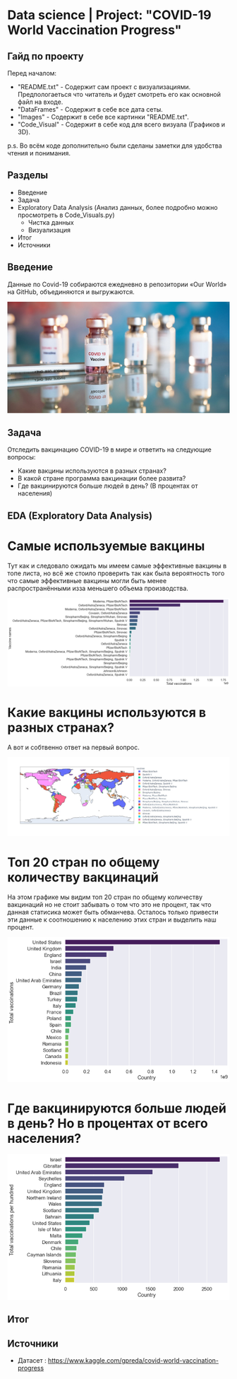 # Data science | Project: "COVID-19 World Vaccination Progress"

## Гайд по проекту

Перед началом:
- "README.txt" - Содержит сам проект с визуализациями. Предпологаеться что читатель и будет смотреть его как основной файл на входе.
- "DataFrames" - Содержит в себе все дата сеты.
- "Images" - Содержит в себе все картинки "README.txt".
- "Code_Visual" - Содержит в себе код для всего визуала (Графиков и 3D).

p.s. Во всём коде дополнительно были сделаны заметки для удобства чтения и понимания.

## Разделы

- Введение
- Задача
- Exploratory Data Analysis (Анализ данных, более подробно можно просмотреть в Code_Visuals.py)
  - Чистка данных 
  - Визуализация
- Итог
- Источники

## Введение

Данные по Covid-19 собираются ежедневно в репозитории «Our World» на GitHub, объединяются и выгружаются.

![alt text](https://github.com/Aettio/DS_Project_Covid_19_Vaccination/blob/main/Images/Vaccine.jpg)

## Задача

Отследить вакцинацию COVID-19 в мире и ответить на следующие вопросы:

- Какие вакцины используются в разных странах?
- В какой стране программа вакцинации более развита?
- Где вакцинируются больше людей в день? (В процентах от населения)

## EDA (Exploratory Data Analysis)

# Самые используемые вакцины

Тут как и следовало ожидать мы имеем самые эффективные вакцины в топе листа, но всё же стоило проверить так как была вероятность того что самые эффективные вакцины могли быть менее распространёнными изза меньшего объема производства.

![alt text](https://github.com/Aettio/DS_Project_Covid_19_Vaccination/blob/main/Images/top_vaccines.png)

# Какие вакцины используются в разных странах?

А вот и собтвенно ответ на первый вопрос.

![alt text](https://github.com/Aettio/DS_Project_Covid_19_Vaccination/blob/main/Images/Vaccines_by_country.jpeg)

# Топ 20 стран по общему количеству вакцинаций

На этом графике мы видим топ 20 стран по общему количеству вакцинаций но не стоит забывать о том что это не процент, так что данная статисика может быть обманчева. Осталось только привести эти данные к соотношению к населению этих стран и выделить наш процент.

![alt text](https://github.com/Aettio/DS_Project_Covid_19_Vaccination/blob/main/Images/Vaccinations_by_country.png)

# Где вакцинируются больше людей в день? Но в процентах от всего населения?

![alt text](https://github.com/Aettio/DS_Project_Covid_19_Vaccination/blob/main/Images/Total_vaccinations_per_hundred.png)

## Итог

## Источники

- Датасет : https://www.kaggle.com/gpreda/covid-world-vaccination-progress
